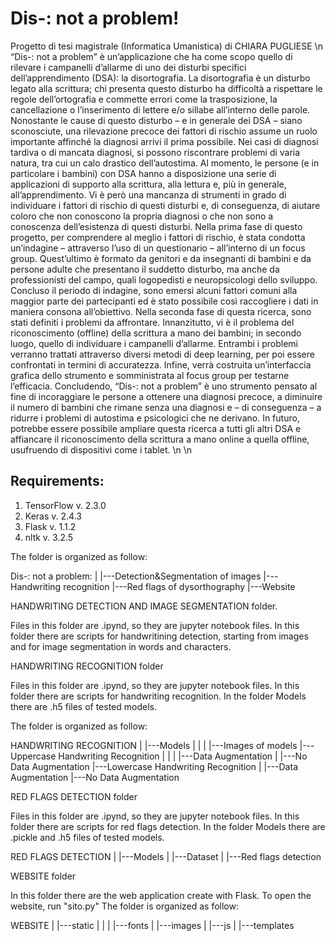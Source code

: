 # Dis-: not a problem!

Progetto di tesi magistrale (Informatica Umanistica) di CHIARA PUGLIESE \n
“Dis-: not a problem” è un’applicazione che ha come scopo quello di rilevare i campanelli d’allarme di uno dei disturbi specifici dell’apprendimento (DSA): la disortografia. La disortografia è un disturbo legato alla scrittura; chi presenta questo disturbo ha difficoltà a rispettare le regole dell’ortografia e commette errori come la trasposizione, la cancellazione o l’inserimento di lettere e/o sillabe all’interno delle parole. Nonostante le cause di questo disturbo – e in generale dei DSA – siano sconosciute, una rilevazione precoce dei fattori di rischio assume un ruolo importante affinché la diagnosi arrivi il prima possibile. Nei casi di diagnosi tardiva o di mancata diagnosi, si possono riscontrare problemi di varia natura, tra cui un calo drastico dell’autostima. Al momento, le persone (e in particolare i bambini) con DSA hanno a disposizione una serie di applicazioni di supporto alla scrittura, alla lettura e, più in generale, all’apprendimento. Vi è però una mancanza di strumenti in grado di individuare i fattori di rischio di questi disturbi e, di conseguenza, di aiutare coloro che non conoscono la propria diagnosi o che non sono a conoscenza dell’esistenza di questi disturbi. Nella prima fase di questo progetto, per comprendere al meglio i fattori di rischio, è stata condotta un’indagine – attraverso l’uso di un questionario – all’interno di un focus group. Quest’ultimo è formato da genitori e da insegnanti di bambini e da persone adulte che presentano il suddetto disturbo, ma anche da professionisti del campo, quali logopedisti e neuropsicologi dello sviluppo. Concluso il periodo di indagine, sono emersi alcuni fattori comuni alla maggior parte dei partecipanti ed è stato possibile così raccogliere i dati in maniera consona all’obiettivo. Nella seconda fase di questa ricerca, sono stati definiti i problemi da affrontare. Innanzitutto, vi è il problema del riconoscimento (offline) della scrittura a mano dei bambini; in secondo luogo, quello di individuare i campanelli d’allarme. Entrambi i problemi verranno trattati attraverso diversi metodi di deep learning, per poi essere confrontati in termini di accuratezza. Infine, verrà costruita un’interfaccia grafica dello strumento e somministrata al focus group per testarne l’efficacia. Concludendo, “Dis-: not a problem” è uno strumento pensato al fine di incoraggiare le persone a ottenere una diagnosi precoce, a diminuire il numero di bambini che rimane senza una diagnosi e – di conseguenza – a ridurre i problemi di autostima e psicologici che ne derivano. In futuro, potrebbe essere possibile ampliare questa ricerca a tutti gli altri DSA e affiancare il riconoscimento della scrittura a mano online a quella offline, usufruendo di dispositivi come i tablet. 
\n
\n
## Requirements:

1. TensorFlow v. 2.3.0
2. Keras v. 2.4.3
3. Flask v. 1.1.2
4. nltk v. 3.2.5

The folder is organized as follow:

Dis-: not a problem:
|
|---Detection&Segmentation of images
|---Handwriting recognition
|---Red flags of dysorthography
|---Website

HANDWRITING DETECTION AND IMAGE SEGMENTATION folder.

Files in this folder are .ipynd, so they are jupyter notebook files.
In this folder there are scripts for handwritining detection, starting from images and for image segmentation in words and characters.

HANDWRITING RECOGNITION folder

Files in this folder are .ipynd, so they are jupyter notebook files.
In this folder there are scripts for handwriting recognition.
In the folder Models there are .h5 files of tested models.

The folder is organized as follow:

HANDWRITING RECOGNITION
|
|---Models
|	|
|	|---Images of models
|---Uppercase Handwriting Recognition
|	|
|	|---Data Augmentation
|	|---No Data Augmentation
|---Lowercase Handwriting Recognition
	|
	|---Data Augmentation
	|---No Data Augmentation
	
RED FLAGS DETECTION folder

Files in this folder are .ipynd, so they are jupyter notebook files.
In this folder there are scripts for red flags detection.
In the folder Models there are .pickle and .h5 files of tested models.

RED FLAGS DETECTION
|
|---Models
|
|---Dataset
|
|---Red flags detection
	
WEBSITE folder

In this folder there are the web application create with Flask. To open the website, run "sito.py"
The folder is organized as follow:

WEBSITE
|
|---static
|	|
|	|---fonts
|	|---images
|	|---js
|
|---templates
